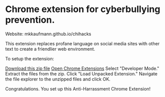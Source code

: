 # Chrome extension for cyberbullying prevention.

Website: mkkaufmann.github.io/chihacks

This extension replaces profane language on social media sites with other text to create a friendlier web environment.

To setup the extension:

[Download this zip file](https://github.com/mkkaufmann/HappinessGenerator/archive/master.zip)
[Open Chrome Extensions](chrome://extensions)
Select "Developer Mode."
Extract the files from the zip.
Click "Load Unpacked Extension."
Navigate the file explorer to the unzipped files and click OK.

Congratulations. You set up this Anti-Harrassment Chrome Extension!


